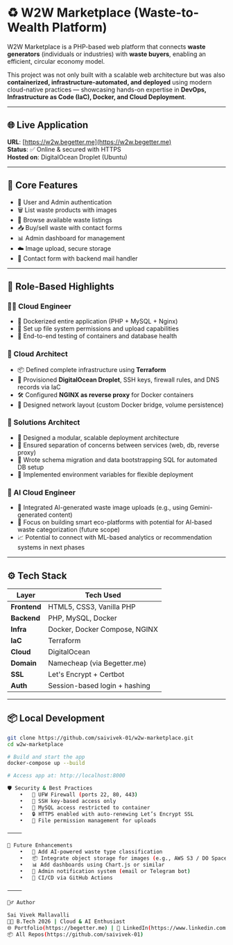 # ♻️ W2W Marketplace (Waste-to-Wealth Platform)

W2W Marketplace is a PHP-based web platform that connects **waste generators** (individuals or industries) with **waste buyers**, enabling an efficient, circular economy model.

This project was not only built with a scalable web architecture but was also **containerized, infrastructure-automated, and deployed** using modern cloud-native practices — showcasing hands-on expertise in **DevOps, Infrastructure as Code (IaC), Docker, and Cloud Deployment**.

---

## 🌐 Live Application

**URL**: [https://w2w.begetter.me](https://w2w.begetter.me)  
**Status**: ✅ Online & secured with HTTPS  
**Hosted on**: DigitalOcean Droplet (Ubuntu)

---

## 📌 Core Features

- 🔐 User and Admin authentication
- 🗑️ List waste products with images
- 🛒 Browse available waste listings
- 📥 Buy/sell waste with contact forms
- 📊 Admin dashboard for management
- ☁️ Image upload, secure storage
- 📩 Contact form with backend mail handler

---

## 🧠 Role-Based Highlights

### 👷‍♂️ Cloud Engineer
- 🐳 Dockerized entire application (PHP + MySQL + Nginx)
- 🔐 Set up file system permissions and upload capabilities
- 🧪 End-to-end testing of containers and database health

### 🧠 Cloud Architect
- 📦 Defined complete infrastructure using **Terraform**
- 🔧 Provisioned **DigitalOcean Droplet**, SSH keys, firewall rules, and DNS records via IaC
- 🛠️ Configured **NGINX as reverse proxy** for Docker containers
- 🧱 Designed network layout (custom Docker bridge, volume persistence)

### 🧠 Solutions Architect
- 🧩 Designed a modular, scalable deployment architecture
- 🧵 Ensured separation of concerns between services (web, db, reverse proxy)
- 📜 Wrote schema migration and data bootstrapping SQL for automated DB setup
- 🔄 Implemented environment variables for flexible deployment

### 🧠 AI Cloud Engineer
- 🧠 Integrated AI-generated waste image uploads (e.g., using Gemini-generated content)
- 🎯 Focus on building smart eco-platforms with potential for AI-based waste categorization (future scope)
- 📈 Potential to connect with ML-based analytics or recommendation systems in next phases

---

## ⚙️ Tech Stack

| Layer          | Tech Used                     |
|----------------|-------------------------------|
| **Frontend**   | HTML5, CSS3, Vanilla PHP       |
| **Backend**    | PHP, MySQL, Docker             |
| **Infra**      | Docker, Docker Compose, NGINX  |
| **IaC**        | Terraform                      |
| **Cloud**      | DigitalOcean                   |
| **Domain**     | Namecheap (via Begetter.me)    |
| **SSL**        | Let's Encrypt + Certbot        |
| **Auth**       | Session-based login + hashing  |

---

## 📦 Local Development

```bash
git clone https://github.com/saivivek-01/w2w-marketplace.git
cd w2w-marketplace

# Build and start the app
docker-compose up --build

# Access app at: http://localhost:8000

🛡️ Security & Best Practices
	•	🔐 UFW Firewall (ports 22, 80, 443)
	•	🔑 SSH key-based access only
	•	🚫 MySQL access restricted to container
	•	🔒 HTTPS enabled with auto-renewing Let’s Encrypt SSL
	•	📂 File permission management for uploads

⸻

🧠 Future Enhancements
	•	🧠 Add AI-powered waste type classification
	•	📦 Integrate object storage for images (e.g., AWS S3 / DO Spaces)
	•	📊 Add dashboards using Chart.js or similar
	•	🤖 Admin notification system (email or Telegram bot)
	•	🔄 CI/CD via GitHub Actions

⸻

🙋‍♂️ Author

Sai Vivek Mallavalli
👨‍🎓 B.Tech 2026 | Cloud & AI Enthusiast
🌐 Portfolio(https://begetter.me) | 🧠 LinkedIn(https://www.linkedin.com/in/mallavallisaivivek)
📦 All Repos(https://github.com/saivivek-01)
